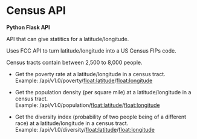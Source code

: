# Census API

**Python Flask API**

API that can give statitics for a latitude/longitude.


Uses FCC API to turn latitude/longitude into a US Census FIPs code.

Census tracts contain between 2,500 to 8,000 people.

* Get the poverty rate at a latitude/longitude in a census tract.  
Example:
/api/v1.0/poverty/<float:latitude>/<float:longitude>

* Get the population density (per square mile) at a latitude/longitude in a census tract.  
Example:
/api/v1.0/population/<float:latitude>/<float:longitude>

* Get the diversity index (probability of two people being of a different race) at a latitude/longitude in a census tract.  
Example:
/api/v1.0/diversity/<float:latitude>/<float:longitude>